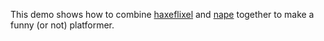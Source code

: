 This demo shows how to combine [haxeflixel](http://haxeflixel.com/) and [nape](http://napephys.com/) together to make a funny (or not) platformer.
